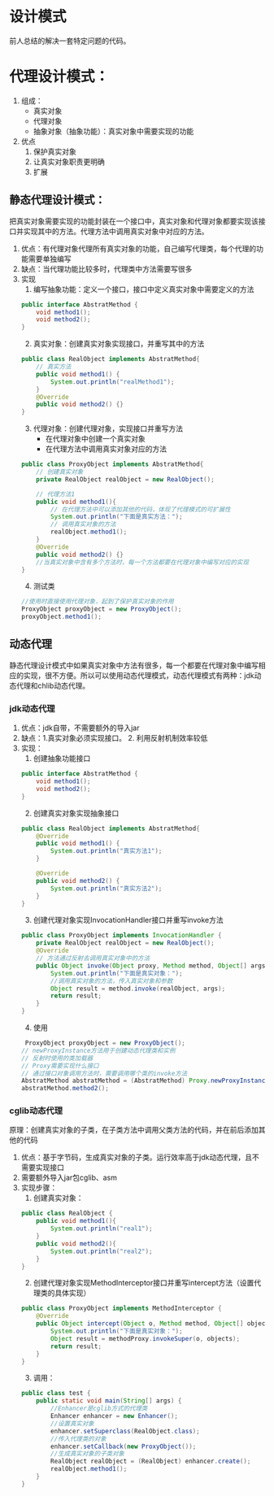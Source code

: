 # 设计模式
前人总结的解决一套特定问题的代码。

# 代理设计模式：
1. 组成：
    * 真实对象
    * 代理对象
    * 抽象对象（抽象功能）：真实对象中需要实现的功能
2. 优点
    1. 保护真实对象
    2. 让真实对象职责更明确
    3. 扩展

## 静态代理设计模式：
把真实对象需要实现的功能封装在一个接口中，真实对象和代理对象都要实现该接口并实现其中的方法。代理方法中调用真实对象中对应的方法。
1. 优点：有代理对象代理所有真实对象的功能，自己编写代理类，每个代理的功能需要单独编写
2. 缺点：当代理功能比较多时，代理类中方法需要写很多
3. 实现
    1. 编写抽象功能：定义一个接口，接口中定义真实对象中需要定义的方法
    ```java
    public interface AbstratMethod {
        void method1();
        void method2();
    }
    ```
    2. 真实对象：创建真实对象实现接口，并重写其中的方法
    ```java
    public class RealObject implements AbstratMethod{
        // 真实方法
        public void method1() {
            System.out.println("realMethod1");
        }
        @Override
        public void method2() {}
    }
    ```
    3. 代理对象：创建代理对象，实现接口并重写方法
        * 在代理对象中创建一个真实对象
        * 在代理方法中调用真实对象对应的方法
    ```java
    public class ProxyObject implements AbstratMethod{
        // 创建真实对象
        private RealObject realObject = new RealObject();

        // 代理方法1
        public void method1(){
            // 在代理方法中可以添加其他的代码，体现了代理模式的可扩展性
            System.out.println("下面是真实方法：");
            // 调用真实对象的方法
            realObject.method1();
        }
        @Override
        public void method2() {}
        //当真实对象中含有多个方法时，每一个方法都要在代理对象中编写对应的实现
    }
    ```
    4. 测试类
    ```java
    //使用时直接使用代理对象，起到了保护真实对象的作用
    ProxyObject proxyObject = new ProxyObject();
    proxyObject.method1();
    ```


## 动态代理
静态代理设计模式中如果真实对象中方法有很多，每一个都要在代理对象中编写相应的实现，很不方便。所以可以使用动态代理模式，动态代理模式有两种：jdk动态代理和chlib动态代理。
### jdk动态代理
1. 优点：jdk自带，不需要额外的导入jar
2. 缺点：1.真实对象必须实现接口。  2. 利用反射机制效率较低
3. 实现：
    1. 创建抽象功能接口
    ```java
    public interface AbstratMethod {
        void method1();
        void method2();
    }
    ```
    2. 创建真实对象实现抽象接口
    ```java
    public class RealObject implements AbstratMethod{
        @Override
        public void method1() {
            System.out.println("真实方法1");
        }

        @Override
        public void method2() {
            System.out.println("真实方法2");
        }
    }
    ```
    3. 创建代理对象实现InvocationHandler接口并重写invoke方法
    ```java
    public class ProxyObject implements InvocationHandler {
        private RealObject realObject = new RealObject();
        @Override
        // 方法通过反射去调用真实对象中的方法
        public Object invoke(Object proxy, Method method, Object[] args) throws Throwable {
            System.out.println("下面是真实对象：");
            //调用真实对象的方法，传入真实对象和参数
            Object result = method.invoke(realObject, args);
            return result;
        }
    }
    ```
    4. 使用
    ```java
     ProxyObject proxyObject = new ProxyObject();
    // newProxyInstance方法用于创建动态代理类和实例
    // 反射时使用的类加载器
    // Proxy需要实现什么接口
    // 通过接口对象调用方法时，需要调用哪个类的invoke方法
    AbstratMethod abstratMethod = (AbstratMethod) Proxy.newProxyInstance(ProxyObject.class.getClassLoader(), new Class[]{AbstratMethod.class}, proxyObject);
    abstratMethod.method2();
    ```

### cglib动态代理
原理：创建真实对象的子类，在子类方法中调用父类方法的代码，并在前后添加其他的代码
1. 优点：基于字节码，生成真实对象的子类。运行效率高于jdk动态代理，且不需要实现接口
2. 需要额外导入jar包cglib、asm
3. 实现步骤：
    1. 创建真实对象：
    ```java
    public class RealObject {
        public void method1(){
            System.out.println("real1");
        }
        public void method2(){
            System.out.println("real2");
        }
    }
    ```
    2. 创建代理对象实现MethodInterceptor接口并重写intercept方法（设置代理类的具体实现）
    ```java
    public class ProxyObject implements MethodInterceptor {
        @Override
        public Object intercept(Object o, Method method, Object[] objects, MethodProxy methodProxy) throws Throwable {
            System.out.println("下面是真实对象：");
            Object result = methodProxy.invokeSuper(o, objects);
            return result;
        }
    }
    ```
    3. 调用：
    ```java
    public class test {
        public static void main(String[] args) {
            //Enhancer是cglib方式的代理类
            Enhancer enhancer = new Enhancer();
            //设置真实对象
            enhancer.setSuperclass(RealObject.class);
            //传入代理类的对象
            enhancer.setCallback(new ProxyObject());
            //生成真实对象的子类对象
            RealObject realObject = (RealObject) enhancer.create();
            realObject.method1();
        }
    }
    ```